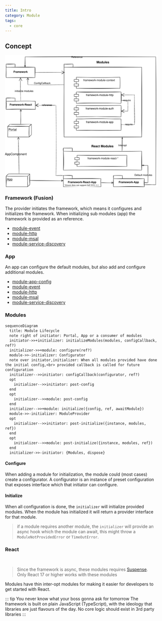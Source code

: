 ```yaml
---
title: Intro
category: Module
tags:
  - core
---
```


## Concept
![react concept](./framework.drawio.svg)

### Framework (Fusion)

<ModuleBadge module="framework" package="@equinor/fusion-framework" />

The provider initiates the framework, which means it configures and initializes the framework.
When initializing sub modules (app) the framework is provided as an reference.

  - [module-event](event/)
  - [module-http](http/)
  - [module-msal](msal/)
  - [module-service-discovery](service-discovery/)

### App

<ModuleBadge module="app" />

An app can configure the default modules, but also add and configure additional modules.

  - [module-app-config](app-config/)
  - [module-event](event/)
  - [module-http](http/)
  - [module-msal](msal/)
  - [module-service-discovery](service-discovery/)

### Modules
<ModuleBadge module="modules/module" package="@equinor/fusion-framework-module"/>


```mermaid
sequenceDiagram
  title: Module Lifecycle
  note right of initiator: Portal, App or a consumer of modules
  initiator->>+initializer: initializeModules(modules, configCallback, ref?)
  initializer->>+module: configure(ref?)
  module->>-initializer: Configurator
  note over initiator,initializer: When all modules provided have done the initial config,<br> provided callback is called for future configuration
  initializer-->>initiator: configCallback(configurator, ref?)
  opt
    initializer-->>initiator: post-config
  end
  opt
    initializer-->>module: post-config
  end
  initializer-->>+module: initialize({config, ref, awaitModule})
  module->>-initializer: ModuleProvider
  opt
    initializer-->>initiator: post-initialize({instance, modules, ref})
  end
  opt
    initializer-->>module: post-initialize({instance, modules, ref})
  end
  initializer->>-initiator: {Modules, dispose}
```

#### Configure

When adding a module for initialization, the module could (most cases) create a configurator.
A configurator is an instance of preset configuration that exposes interface which that initiator can configure.

#### Initialize

When all configuration is done, the `initializer` will initialize provided modules.
When the module has initialized it will return a provider interface for that module.

> if a module requires another module, the `initializer` will provide an async hook which the module
> can await, this might throw a `ModuleNotProvidedError` or `TimeOutError`.


### React

<ModuleBadge module="react/framework" package="@equinor/fusion-framework-react"/>
<br>
<ModuleBadge module="react/app" package="@equinor/fusion-framework-react-app"/>

> Since the framework is async, these modules requires [Suspense](https://reactjs.org/docs/react-api.html#reactsuspense).
> Only React 17 or higher works with these modules

Modules have thin inter-opt modules for making it easier for developers to get started with React.

::: tip You never know what your boss gonna ask for tomorrow
The framework is built on plain JavaScript (TypeScript), with the ideology that libraries are just flavours of the day.
No core logic should exist in 3rd party libraries
:::
